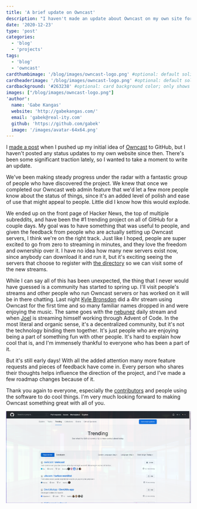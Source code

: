 ```yaml
---
title: 'A brief update on Owncast'
description: "I haven't made an update about Owncast on my own site for a while, so I wanted to do that.  In short, things are super exciting!"
date: '2020-12-23'
type: 'post'
categories:
  - 'blog'
  - 'projects'
tags:
  - 'blog'
  - 'owncast'
cardthumbimage: '/blog/images/owncast-logo.png' #optional: default solid color if unset
cardheaderimage: '/blog/images/owncast-logo.png' #optional: default solid color if unset
cardbackground: '#263238' #optional: card background color; only shows when no image specified
images: ["/blog/images/owncast-logo.png"]
'author':
  name: 'Gabe Kangas'
  website: 'http://gabekangas.com/'
  email: 'gabek@real-ity.com'
  github: 'https://github.com/gabek'
  image: '/images/avatar-64x64.png'
---
```


I [made a post](/blog/2020/06/owncast-a-project-to-take-control-over-your-own-live-streaming/) when I pushed up my initial idea of [Owncast](https://owncast.online) to GitHub, but I haven't posted any status updates to my own website since then.  There's been some significant traction lately, so I wanted to take a moment to write an update.

We've been making steady progress under the radar with a fantastic group of people who have discovered the project.  We knew that once we completed our Owncast web admin feature that we'd let a few more people know about the status of things, since it's an added level of polish and ease of use that might appeal to people.  Little did I know how this would explode.

We ended up on the front page of Hacker News, the top of multiple subreddits, and have been the #1 trending project on all of GitHub for a couple days.  My goal was to have something that was useful to people, and given the feedback from people who are actually setting up Owncast servers, I think we're on the right track.  Just like I hoped, people are super excited to go from zero to streaming in minutes, and they love the freedom and ownership over it.  I have no idea how many new servers exist now, since anybody can download it and run it, but it's exciting seeing the servers that choose to register with [the directory](https://directory.owncast.online) so we can visit some of the new streams.

While I can say all of this has been unexpected, the thing that I never would have guessed is a community has started to spring up.  I'll visit people's streams and other people who run Owncast servers or has worked on it will be in there chatting.  Last night [Kyle Bronsdon](https://stream.kylebronsdon.com/) did a 4hr stream using Owncast for the first time and so many familiar names dropped in and were enjoying the music.  The same goes with the [nebunez](https://live.w0rmh0le.net/) daily stream and when [Joel](https://stream.cincodenada.com/) is streaming himself working through Advent of Code.  In the most literal and organic sense, it's a decentralized community, but it's not the technology binding them together.  It's just people who are enjoying being a part of something fun with other people.  It's hard to explain how cool that is, and I'm immensely thankful to everyone who has been a part of it.

But it's still early days!  With all the added attention many more feature requests and pieces of feedback have come in.  Every person who shares their thoughts helps influence the direction of the project, and I've made a few roadmap changes because of it.

Thank you again to everyone, especially the [contributors](https://owncast.online/#contributors) and people using the software to do cool things.  I'm very much looking forward to making Owncast something great with all of you.

<img src="/blog/images/owncast-trending.png"/>